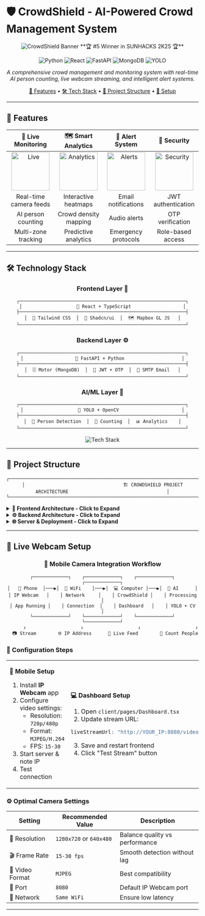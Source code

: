 # 🛡️ CrowdShield - AI-Powered Crowd Management System

<div align="center">
<img src="https://readme-typing-svg.demolab.com?font=Fira+Code&size=28&duration=3000&pause=1000&color=2196F3&center=true&vCenter=true&width=800&lines=🛡️+CrowdShield+-+AI+Crowd+Management;🎯+Real-time+Person+Detection;🚀+Winner+SUNHACKS+2K25;🧠+YOLO+Powered+Analytics" alt="CrowdShield Banner" />
**🏆 #5 Winner in SUNHACKS 2K25 🏆**

<!-- Animated Badges -->
<p align="center">
  <img src="https://img.shields.io/badge/Python-3.8+-blue.svg?style=for-the-badge&logo=python&logoColor=white" alt="Python"/>
  <img src="https://img.shields.io/badge/React-18+-61DAFB.svg?style=for-the-badge&logo=react&logoColor=black" alt="React"/>
  <img src="https://img.shields.io/badge/FastAPI-0.104+-009688.svg?style=for-the-badge&logo=fastapi&logoColor=white" alt="FastAPI"/>
  <img src="https://img.shields.io/badge/MongoDB-4.4+-47A248.svg?style=for-the-badge&logo=mongodb&logoColor=white" alt="MongoDB"/>
  <img src="https://img.shields.io/badge/YOLO-v8-00FFFF.svg?style=for-the-badge&logo=yolo&logoColor=black" alt="YOLO"/>
</p>

*A comprehensive crowd management and monitoring system with real-time AI person counting, live webcam streaming, and intelligent alert systems.*

[📱 Features](#-features) • [🛠️ Tech Stack](#️-technology-stack) • [📁 Project Structure](#-project-structure) • [🔧 Setup](#-setup)

</div>

---

## 🌟 Features

<div align="center">

<!-- Animated Feature Table -->
| 🔴 **Live Monitoring** | 🗺️ **Smart Analytics** | 🚨 **Alert System** | 🔐 **Security** |
|:----------------------:|:----------------------:|:-------------------:|:---------------:|
| <img width="100" src="https://media.giphy.com/media/l0HlTy9x8FZo0XO1i/giphy.gif" alt="Live"/> | <img width="100" src="https://media.giphy.com/media/xT9IgzoKnwFNmISR8I/giphy.gif" alt="Analytics"/> | <img width="100" src="https://media.giphy.com/media/xUNd9IMywss6NP4IyA/giphy.gif" alt="Alerts"/> | <img width="100" src="https://media.giphy.com/media/26BROrSHlmyzzHf3i/giphy.gif" alt="Security"/> |
| Real-time camera feeds | Interactive heatmaps | Email notifications | JWT authentication |
| AI person counting | Crowd density mapping | Audio alerts | OTP verification |
| Multi-zone tracking | Predictive analytics | Emergency protocols | Role-based access |

</div>

---

## 🛠️ Technology Stack

<div align="center">

### **Frontend Layer** 🎨
```ascii
┌─────────────────────────────────────────────────────────────┐
│                    🎯 React + TypeScript                   │
├─────────────────────────────────────────────────────────────┤
│  🎨 Tailwind CSS  │  🧩 Shadcn/ui  │  🗺️ Mapbox GL JS   │
└─────────────────────────────────────────────────────────────┘
```

### **Backend Layer** ⚙️
```ascii
┌─────────────────────────────────────────────────────────────┐
│                   🚀 FastAPI + Python                     │
├─────────────────────────────────────────────────────────────┤
│  🗄️ Motor (MongoDB)  │  🔐 JWT + OTP  │  📧 SMTP Email   │
└─────────────────────────────────────────────────────────────┘
```

### **AI/ML Layer** 🤖
```ascii
┌─────────────────────────────────────────────────────────────┐
│                    🧠 YOLO + OpenCV                       │
├─────────────────────────────────────────────────────────────┤
│  👥 Person Detection  │  🔢 Counting  │  📊 Analytics    │
└─────────────────────────────────────────────────────────────┘
```

<!-- Animated Tech Stack Icons -->
<p align="center">
  <img src="https://skillicons.dev/icons?i=react,typescript,python,fastapi,mongodb,tailwind,nodejs&theme=dark&perline=7" alt="Tech Stack" />
</p>

</div>

---

## 📁 Project Structure

<div align="center">

<!-- ASCII Art Project Structure -->
```ascii
┌─────────────────────────────────────────────────────────────────────────────────────────────────────────────┐
│                                    🏗️ CROWDSHIELD PROJECT ARCHITECTURE                                    │
└─────────────────────────────────────────────────────────────────────────────────────────────────────────────┘
```

</div>

<details>
<summary><b>🎯 Frontend Architecture - Click to Expand</b></summary>

```
📦 client/                          # 🚀 React Frontend Application
├── 📱 components/                   # 🧩 Reusable UI Components
│   ├── 🗺️ CrowdHeatmap.tsx         # 📊 Interactive Heatmap Component
│   ├── 🔐 ProtectedRoute.tsx       # 🛡️ Authentication Guard
│   └── 🎨 ui/                      # 🎭 Design System Components
│       ├── 📋 accordion.tsx        # 📝 Collapsible Content
│       ├── 🚨 alert-dialog.tsx     # ⚠️ Alert Modals
│       ├── 🔔 alert.tsx            # 📢 Notification System
│       └── ...                     # 🎨 48+ UI Components
├── 🎨 global.css                   # 🌈 Global Styles & Themes
├── 🪝 hooks/                       # 🔗 Custom React Hooks
│   ├── 📱 use-mobile.tsx           # 📱 Mobile Detection
│   └── 🔔 use-toast.ts             # 🍞 Toast Notifications
├── 🏠 pages/                       # 📄 Application Pages
│   ├── 🔐 Auth.tsx                 # 🔑 Authentication Pages
│   ├── 📊 Dashboard.tsx            # 🎛️ Main Dashboard
│   ├── 🏠 Index.tsx                # 🏠 Landing Page
│   └── ...                         # 📄 Additional Pages
├── 🗺️ types/                       # 📝 TypeScript Definitions
│   └── 🗺️ mapbox.d.ts              # 🗺️ Mapbox Type Definitions
└── 📦 package.json                 # 📋 Frontend Dependencies
```

</details>

<details>
<summary><b>⚙️ Backend Architecture - Click to Expand</b></summary>

```
📦 backend/                          # 🐍 Python Backend Services
├── 🎥 live_person_counter.py       # 👥 Real-time Person Counting
├── 🚀 main.py                      # 🚀 FastAPI Application
├── 🧠 object_class.names           # 🏷️ YOLO Class Labels
└── 📋 requirements.txt             # 🐍 Python Dependencies
```

</details>

<details>
<summary><b>🌐 Server & Deployment - Click to Expand</b></summary>

```
📦 server/                           # 🖥️ Node.js Server Services
├── 📧 emailService.ts              # 📧 Email Service Layer
├── 🚀 index.ts                     # 🚀 Express Server
├── 🔨 node-build.ts                # 🛠️ Build Configuration
└── 🛣️ routes/                      # 🛣️ API Route Definitions
    └── 🎮 demo.ts                  # 🎮 Demo API Routes

📦 deployment/                       # 🚀 Deployment Scripts
├── 🚀 deploy.py                    # 🐧 Linux/Mac Deployment
├── 🪟 deploy.bat                   # 🪟 Windows Deployment
├── 🌐 netlify.toml                 # 🌐 Netlify Configuration
└── 📁 netlify/functions/           # ⚡ Serverless Functions
    └── 🌐 api.ts                   # 🌐 Netlify API Functions
```

</details>

---


## 📱 Live Webcam Setup

<div align="center">

### **📱 Mobile Camera Integration Workflow**

<!-- ASCII Workflow Diagram -->
```ascii
┌─────────────┐    ┌─────────────┐    ┌─────────────┐    ┌─────────────┐
│   📱 Phone  │───▶│  📡 WiFi    │───▶│  💻 Computer │───▶│  🧠 AI      │
│ IP Webcam   │    │ Network     │    │ CrowdShield │    │ Processing  │
│ App Running │    │ Connection  │    │ Dashboard   │    │ YOLO + CV   │
└─────────────┘    └─────────────┘    └─────────────┘    └─────────────┘
      ↓                    ↓                    ↓                    ↓
  📷 Stream        🌐 IP Address      🎥 Live Feed        👥 Count People
```

</div>

### **🔧 Configuration Steps**

<table align="center">
<tr>
<td width="50%">

**📱 Mobile Setup**
1. Install **IP Webcam** app
2. Configure video settings:
   - Resolution: `720p/480p`
   - Format: `MJPEG/H.264`
   - FPS: `15-30`
3. Start server & note IP
4. Test connection

</td>
<td width="50%">

**💻 Dashboard Setup**
1. Open `client/pages/Dashboard.tsx`
2. Update stream URL:
```typescript
liveStreamUrl: "http://YOUR_IP:8080/video"
```
3. Save and restart frontend
4. Click "Test Stream" button

</td>
</tr>
</table>

### **⚙️ Optimal Camera Settings**

<!-- Settings Table with Emojis -->
| Setting | Recommended Value | Description |
|---------|-------------------|-------------|
| 📐 Resolution | `1280x720` or `640x480` | Balance quality vs performance |
| 🎬 Frame Rate | `15-30 fps` | Smooth detection without lag |
| 🎥 Video Format | `MJPEG` | Best compatibility |
| 🔌 Port | `8080` | Default IP Webcam port |
| 📡 Network | `Same WiFi` | Ensure low latency |

---
